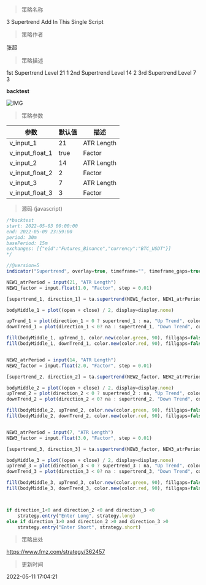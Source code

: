
> 策略名称

3 Supertrend Add In This Single Script

> 策略作者

张超

> 策略描述

1st Supertrend Level 21 1
2nd Supertrend Level 14 2 
3rd Supertrend Level 7 3

**backtest**

 ![IMG](https://www.fmz.com/upload/asset/16364ff2277259753d7.png) 


> 策略参数



|参数|默认值|描述|
|----|----|----|
|v_input_1|21|ATR Length|
|v_input_float_1|true|Factor|
|v_input_2|14|ATR Length|
|v_input_float_2|2|Factor|
|v_input_3|7|ATR Length|
|v_input_float_3|3|Factor|


> 源码 (javascript)

``` javascript
/*backtest
start: 2022-05-03 00:00:00
end: 2022-05-09 23:59:00
period: 30m
basePeriod: 15m
exchanges: [{"eid":"Futures_Binance","currency":"BTC_USDT"}]
*/

//@version=5
indicator("Supertrend", overlay=true, timeframe="", timeframe_gaps=true)

NEW1_atrPeriod = input(21, "ATR Length")
NEW1_factor = input.float(1.0, "Factor", step = 0.01)

[supertrend_1, direction_1] = ta.supertrend(NEW1_factor, NEW1_atrPeriod)

bodyMiddle_1 = plot((open + close) / 2, display=display.none)

upTrend_1 = plot(direction_1 < 0 ? supertrend_1 : na, "Up Trend", color = color.green, style=plot.style_linebr)
downTrend_1 = plot(direction_1 < 0? na : supertrend_1, "Down Trend", color = color.red, style=plot.style_linebr)

fill(bodyMiddle_1, upTrend_1, color.new(color.green, 90), fillgaps=false)
fill(bodyMiddle_1, downTrend_1, color.new(color.red, 90), fillgaps=false)


NEW2_atrPeriod = input(14, "ATR Length")
NEW2_factor = input.float(2.0, "Factor", step = 0.01)

[supertrend_2, direction_2] = ta.supertrend(NEW2_factor, NEW2_atrPeriod)

bodyMiddle_2 = plot((open + close) / 2, display=display.none)
upTrend_2 = plot(direction_2 < 0 ? supertrend_2 : na, "Up Trend", color = color.green, style=plot.style_linebr)
downTrend_2 = plot(direction_2 < 0? na : supertrend_2, "Down Trend", color = color.red, style=plot.style_linebr)

fill(bodyMiddle_2, upTrend_2, color.new(color.green, 90), fillgaps=false)
fill(bodyMiddle_2, downTrend_2, color.new(color.red, 90), fillgaps=false)


NEW3_atrPeriod = input(7, "ATR Length")
NEW3_factor = input.float(3.0, "Factor", step = 0.01)

[supertrend_3, direction_3] = ta.supertrend(NEW3_factor, NEW3_atrPeriod)

bodyMiddle_3 = plot((open + close) / 2, display=display.none)
upTrend_3 = plot(direction_3 < 0 ? supertrend_3 : na, "Up Trend", color = color.green, style=plot.style_linebr)
downTrend_3 = plot(direction_3 < 0? na : supertrend_3, "Down Trend", color = color.red, style=plot.style_linebr)

fill(bodyMiddle_3, upTrend_3, color.new(color.green, 90), fillgaps=false)
fill(bodyMiddle_3, downTrend_3, color.new(color.red, 90), fillgaps=false)



if direction_1<0 and direction_2 <0 and direction_3 <0
    strategy.entry("Enter Long", strategy.long)
else if direction_1>0 and direction_2 >0 and direction_3 >0
    strategy.entry("Enter Short", strategy.short)
```

> 策略出处

https://www.fmz.com/strategy/362457

> 更新时间

2022-05-11 17:04:21
